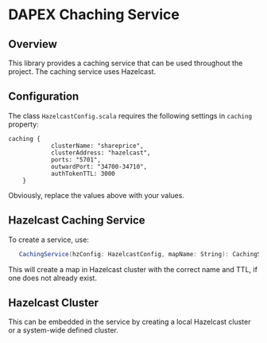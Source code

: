 # DAPEX Chaching Service

## Overview
This library provides a caching service that can be used throughout the project. The caching service uses Hazelcast.

## Configuration
The class `HazelcastConfig.scala` requires the following settings in `caching` property:
```
caching {
            clusterName: "shareprice",
            clusterAddress: "hazelcast",
            ports: "5701",
            outwardPort: "34700-34710",
            authTokenTTL: 3000
    }
```
Obviously, replace the values above with your values.

## Hazelcast Caching Service
To create a service, use:
```scala
   CachingService(hzConfig: HazelcastConfig, mapName: String): CachingServiceAlgebra[F]
```
This will create a map in Hazelcast cluster with the correct name and TTL, if one does not already exist.

## Hazelcast Cluster
This can be embedded in the service by creating a local Hazelcast cluster or a system-wide defined cluster.
